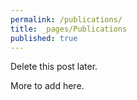 ```yaml
---
permalink: /publications/
title: _pages/Publications
published: true
---
```


Delete this post later.

More to add here.

